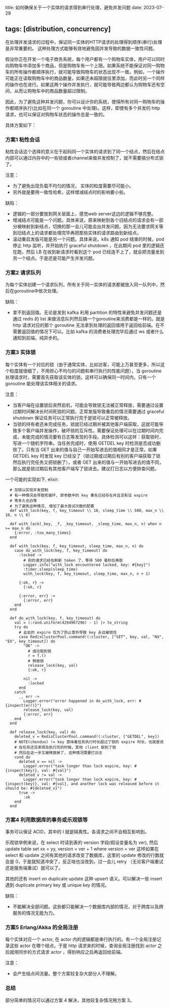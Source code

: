 title: 如何确保关于一个实体的请求得到串行处理，避免并发问题
date: 2023-07-29

tags: [distribution, concurrency]
---

在处理并发请求的过程中，保证同一实体的HTTP请求的处理得到顺序(串行)处理是非常重要的。
这种处理方式能够有效地避免因并发导致的数据一致性问题。

假设你正在开发一个电子商务系统，每个用户都有一个购物车实体，用户可以同时向购物车中添加多个商品，但是购物车有一个上限。如果系统不能保证对同一购物车的所有操作都顺序执行，就可能导致购物车的状态出现不一致。例如，一个操作可能正在读取购物车中的商品数量，如果还未超限就往里添加，而此时另一个同样的操作也在进行。如果这两个操作并发执行，就可能导致两边都认为购物车还有空间，从而让购物车中的商品数量超过限制。

因此，为了避免这种并发问题，你可以设计你的系统，使得所有对同一购物车的操作都顺序执行(比如在同一个 goroutine 中处理)。这样，即使有多个并发的 http 请求，也可以保证对购物车状态的操作总是一致的。

具体方案如下：

<!--more-->

### 方案1 粘性会话
粘性会话这个选择的意义在于起码同一个实体的请求到了同一个结点，然后在结点内部可以通过内存中的一些锁或者channel来做并发控制了，就不需要搞分布式锁了。

注意：
* 为了避免出现负载不均匀的情况， 实体的粒度需要尽可能小。
* 另外就是要用一致性哈希，这样增减结点时的影响要小些。

缺陷：
* 逻辑的一部分要放到网关层面上，感觉web server这边的逻辑不够完整。
* 增减结点可能是一个问题。具体来说，原来映射到各个旧结点的请求会有一部分被映射到新结点，切换的那一会儿可能会出并发问题。因为无法要求网关等到旧结点上的请求都处理完毕再把那些实体的请求路由到新结点。
* 滚动重启发版可能是另一个问题。具体来说，k8s 通知 pod 结束的时候，pod 停止 http 监听，并开始执行 graceful shutdown ，在此期间 pod 里的逻辑还在跑，然后 LB 在收到新请求时看到这个 pod 已经连不上了，就会把流量发到另一个结点。于是还是可能产生并发问题。

### 方案2 请求队列
为每个实体创建一个请求队列，所有关于同一实体的请求都被放入同一队列中，然后在goroutine中依次处理。

缺陷：
* 拿不到返回值。无论是发到 kafka 利用 partition 的特性来避免并发问题还是通过 redis 的 list 来做消息队列然后搞一个goroutine来消费都是一样的。就是 http 请求对应的那个 goroutine 无法拿到处理的返回值用于返回给前端。在不需要返回值的情况下可以。比如 kafka 的消费者处理完毕后通过 ws 或者什么通知到前端，纯异步的。

### 方案3 实体锁
每个实体有一个对应的锁（由于通常实体，比如访客，可能上万甚至更多，所以这个粒度就很细了，不用担心不均匀的问题和串行执行的性能问题），当 goroutine 处理请求时，需要首先获取该实体的锁。这样可以确保同一时间内，只有一个 goroutine 能处理该实体相关的请求。

注意：
* 当客户端在设置锁后突然宕机，可能会导致锁无法被正常释放，需要通过设置过期时间解决长时间死锁的问题。正常发版导致重启的情况需要通过 graceful shutdown 保证任务可以正常执行完于是锁可以正常被释放。
* 当锁的持有者还未完成任务，锁就已经过期并被其他客户端获取，这就可能导致多个客户端并发操作，破坏锁的互斥性。需要保证处理可以在过期时间内完成，未能完成的情况要有日志等发现的手段。具体检测可以这样：获取锁时，写进一个随机字符串。当任务完成时，使用 GETDEL key 时检测是否成功删除了。只有当 GET 出来的值与自己一开始写进去的值相同才是正常。如果 GETDEL key 时发现 key 已经没了（锁过期或过期后有别的客户端获取了锁然后执行完任务又把锁删了），或者 GET 出来的值与一开始写进去的值不同，那么就是锁过期后有其他客户端写了锁进去。建议打日志以方便排查问题。

一个可能的实现如下, elixir:
```
  # 加锁以实现并发控制
  # 有一种情况会导致死循环, 即参数中的 key 事先已经存在并且没有设 expire
  # 等多久也白等
  # 为了避免这种情况, 增加了最大尝试次数的配置
  def with_lock(key, f, key_timeout \\ 10, sleep_time \\ 500, max_n \\ 10, n \\ 0)

  def with_lock(_key, _f, _key_timeout, _sleep_time, max_n, n) when n >= max_n do
    {:error, :too_many_times}
  end

  def with_lock(key, f, key_timeout, sleep_time, max_n, n) do
    case do_with_lock(key, f, key_timeout) do
      :locked ->
        # 别的请求已经在刷新 token 了，等待 500 毫秒后再取
        Logger.info("with_lock encountered locked, key: #{key}")
        :timer.sleep(sleep_time)
        with_lock(key, f, key_timeout, sleep_time, max_n, n + 1)

      {:ok, r} ->
        {:ok, r}

      {:error, err} ->
        {:error, err}
    end
  end

  def do_with_lock(key, f, key_timeout) do
    val = (:rand.uniform(4294967296) - 1) |> to_string
    try do
      # 此处的 expire 仅为了防止意外导致 key 永远被锁住
      case RedisClusterPool.command!(:cluster, ["SET", key, val, "NX", "EX", key_timeout]) do
        "OK" ->
          # 成功取到锁
          r = f.()
          # 释放锁
          release_lock(key, val)
          {:ok, r}

        nil ->
          :locked
      end
    catch
      _, err ->
        Logger.error("error happened in do_with_lock, err: #{inspect(err)}")
        release_lock(key, val)
        {:error, err}
    end
  end

  def release_lock(key, val) do
    deleted_v = RedisClusterPool.command!(:cluster, ["GETDEL", key])
    # NOTE(chenduo) != key 意味着任务执行时长超过了锁的 expire 时长，也就是说
    # 在任务还没来得及执行完的时候，其他 client 取到了锁
    # 然后在这一步又被释放掉了, 这种情况需要打日志
    cond do
      deleted_v == nil ->
        Logger.error("task longer than lock expire, key: #{inspect(key)}, val: #{val}")
      deleted_v != val ->
        Logger.error("task longer than lock expire, key: #{inspect(key)}, val: #{val}, and another lock was released before it should be: #{deleted_v}")
      true ->
        :ok
    end
  end
```


### 方案4 利用数据库的事务或乐观锁等
事务可以保证 ACID，其中的 I 就是隔离性。各请求之间不会相互影响到。

乐观锁举例来说，在 select 时读到表的 version 字段(假设变量名为 ver), 然后 update table set xx = yy, version = ver + 1 where version = ver 这样如果在 select 和 update 之间有其他的请求改变了数据库，这里的 update 修改的行数就会是 0，于是就知道冲突了，反正啥也没改到，过一会儿 retry （无论客户端重试还是服务端重试）就可以了。

其他的还有 insert on duplicate update 这种 upsert 语义。可以解决一些 insert 遇到 duplicate primary key 或 unique key 的情况。

缺陷：
* 不能解决全部问题。这些都只能解决一个数据库内部的情况，对于跨库以及跨服务的情况无能为力。

### 方案5 Erlang/Akka 的全局注册
每个实体对应一个 actor, 在 actor 内的逻辑都是串行执行的。有一个全局注册记录这些 actor 在哪个结点。于是 http 请求来的时候，查询全局注册找到 actor 之后就用同步的方式请求 actor ，得到响应之后再返回给前端。

注意：
* 会产生结点间流量。整个方案较复杂大部分人不理解。


### 总结

部分简单的情况可以通过方案 4 解决，其他较复杂情况用方案 3。

